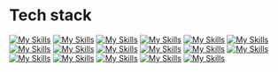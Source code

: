 # Tech stack
[![My Skills](https://skillicons.dev/icons?i=ts)](https://www.typescriptlang.org/)
[![My Skills](https://skillicons.dev/icons?i=js)](https://developer.mozilla.org/en-US/docs/Web/javascript)
[![My Skills](https://skillicons.dev/icons?i=html)](https://html.spec.whatwg.org/multipage/)
[![My Skills](https://skillicons.dev/icons?i=css)](https://www.w3.org/Style/CSS/Overview.en.html)
[![My Skills](https://skillicons.dev/icons?i=graphql)](https://graphql.org/)
[![My Skills](https://skillicons.dev/icons?i=astro)](https://astro.build/)
[![My Skills](https://skillicons.dev/icons?i=sass)](https://sass-lang.com/)
[![My Skills](https://skillicons.dev/icons?i=tailwind)](https://tailwindcss.com/)
[![My Skills](https://skillicons.dev/icons?i=vue)](https://vuejs.org/)
[![My Skills](https://skillicons.dev/icons?i=vitest)](https://vitest.dev/)
[![My Skills](https://skillicons.dev/icons?i=figma)](https://www.figma.com/)
[![My Skills](https://skillicons.dev/icons?i=ps)](https://www.adobe.com/products/photoshop.html)
[![My Skills](https://skillicons.dev/icons?i=xd)](https://en.wikipedia.org/wiki/Adobe_XD)
[![My Skills](https://skillicons.dev/icons?i=azure)](https://azure.microsoft.com/en-us/products/devops/)
[![My Skills](https://skillicons.dev/icons?i=git)](https://git-scm.com/)
[![My Skills](https://skillicons.dev/icons?i=supabase)](https://supabase.com/)
[![My Skills](https://skillicons.dev/icons?i=vite)](https://vitejs.dev/)
